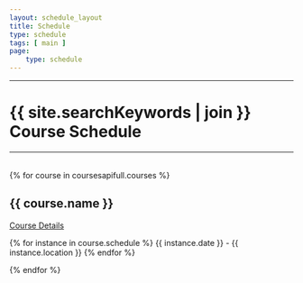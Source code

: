 ```yaml
---
layout: schedule_layout
title: Schedule
type: schedule
tags: [ main ]
page:
    type: schedule
---
```



<hr class="my-2">
<h1>{{ site.searchKeywords | join }} Course Schedule</h1>
<hr class="my-2">
<table class="table">

<tbody>

</tbody>

</table>






{% for course in coursesapifull.courses %}
<div>
<h2>{{ course.name }}</h2>
<a href="/courses/{{ course.name | slug }}/">Course Details</a>

{% for instance in course.schedule %}
{{ instance.date }} - 
{{ instance.location }}
{% endfor %}

{% endfor %}
  

</div>
